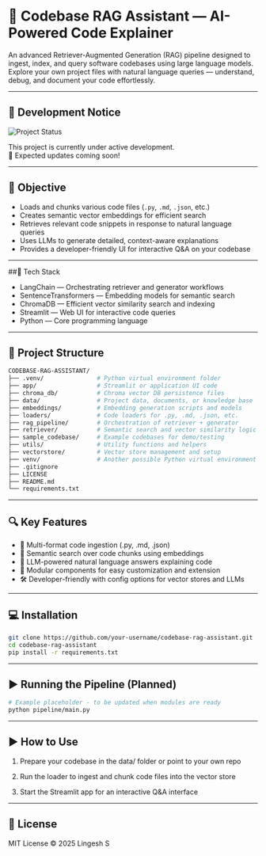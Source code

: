 # 🧠 Codebase RAG Assistant — AI-Powered Code Explainer
An advanced Retriever-Augmented Generation (RAG) pipeline designed to ingest, index, and query software codebases using large language models.
Explore your own project files with natural language queries — understand, debug, and document your code effortlessly.


---
## 🚧 Development Notice
![Project Status](https://img.shields.io/badge/status-in--progress-yellow)

This project is currently under active development.  
📅 Expected updates coming soon!

---

## 🎯 Objective

- Loads and chunks various code files (`.py`, `.md`, `.json`, etc.)
- Creates semantic vector embeddings for efficient search
- Retrieves relevant code snippets in response to natural language queries
- Uses LLMs to generate detailed, context-aware explanations
- Provides a developer-friendly UI for interactive Q&A on your codebase

---


##🔧 Tech Stack
- LangChain — Orchestrating retriever and generator workflows
- SentenceTransformers — Embedding models for semantic search
- ChromaDB — Efficient vector similarity search and indexing
- Streamlit — Web UI for interactive code queries
- Python — Core programming language



---


## 📂 Project Structure

```bash
CODEBASE-RAG-ASSISTANT/
├── .venv/               # Python virtual environment folder
├── app/                 # Streamlit or application UI code
├── chroma_db/           # Chroma vector DB persistence files
├── data/                # Project data, documents, or knowledge base
├── embeddings/          # Embedding generation scripts and models
├── loaders/             # Code loaders for .py, .md, .json, etc.
├── rag_pipeline/        # Orchestration of retriever + generator
├── retriever/           # Semantic search and vector similarity logic
├── sample_codebase/     # Example codebases for demo/testing
├── utils/               # Utility functions and helpers
├── vectorstore/         # Vector store management and setup
├── venv/                # Another possible Python virtual environment folder
├── .gitignore
├── LICENSE
├── README.md
└── requirements.txt
```

---

## 🔍 Key Features

- 📂 Multi-format code ingestion (.py, .md, .json)
- 🧠 Semantic search over code chunks using embeddings
- 🤖 LLM-powered natural language answers explaining code
- 🔄 Modular components for easy customization and extension
- 🛠️ Developer-friendly with config options for vector stores and LLMs


---

## 💻 Installation

```bash
git clone https://github.com/your-username/codebase-rag-assistant.git
cd codebase-rag-assistant
pip install -r requirements.txt

```

---

## ▶️ Running the Pipeline (Planned)

```bash
# Example placeholder - to be updated when modules are ready
python pipeline/main.py
```

---

## ▶️ How to Use
1. Prepare your codebase in the data/ folder or point to your own repo

2. Run the loader to ingest and chunk code files into the vector store

3. Start the Streamlit app for an interactive Q&A interface

---

## 📜 License

MIT License © 2025 Lingesh S
